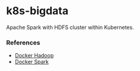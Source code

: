 # k8s-bigdata
Apache Spark with HDFS cluster within Kubernetes.

### References
- [Docker Hadoop](https://github.com/big-data-europe/docker-hadoop)
- [Docker Spark](https://github.com/big-data-europe/docker-spark)
